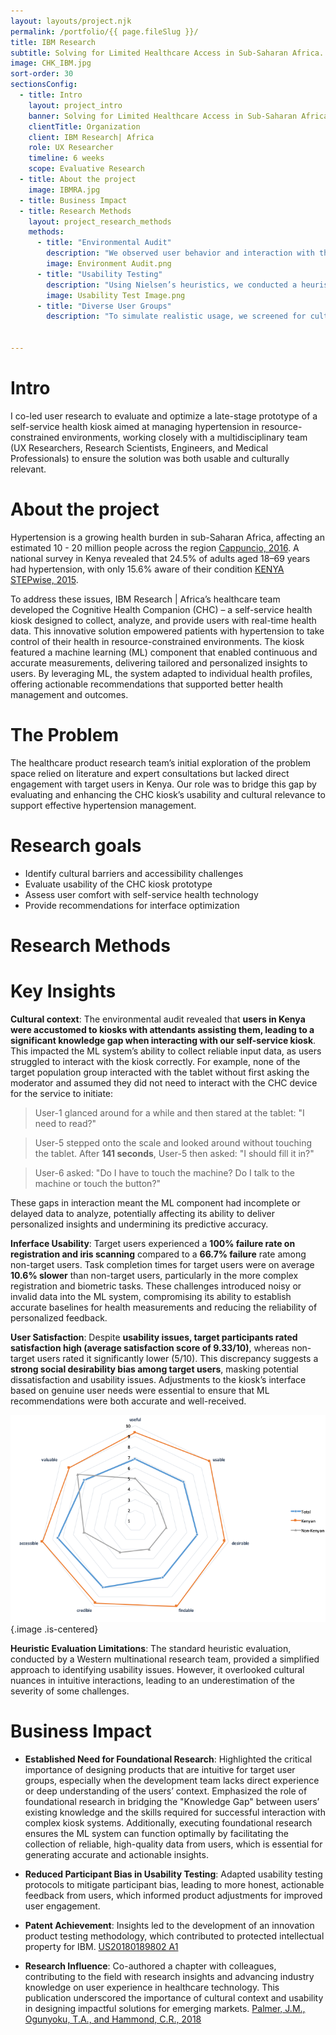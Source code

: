```yaml
---
layout: layouts/project.njk
permalink: /portfolio/{{ page.fileSlug }}/
title: IBM Research
subtitle: Solving for Limited Healthcare Access in Sub-Saharan Africa.
image: CHK_IBM.jpg
sort-order: 30
sectionsConfig:
  - title: Intro
    layout: project_intro
    banner: Solving for Limited Healthcare Access in Sub-Saharan Africa
    clientTitle: Organization
    client: IBM Research| Africa
    role: UX Researcher
    timeline: 6 weeks
    scope: Evaluative Research
  - title: About the project
    image: IBMRA.jpg
  - title: Business Impact
  - title: Research Methods
    layout: project_research_methods
    methods:
      - title: "Environmental Audit"
        description: "We observed user behavior and interaction with three existing BMI and blood pressure kiosks in moderate to high volume of foot traffic areas. This audit helped us identify local usage patterns, kiosk placement issues, and potential adoption barriers in Kenya’s urban settings."
        image: Environment Audit.png
      - title: "Usability Testing"
        description: "Using Nielsen’s heuristics, we conducted a heuristic evaluation followed by in-lab usability tests. Six participants included both target (culturally Kenyan) and non-target populations, allowing us to capture usability differences due to cultural context. We noted critical issues in task completion, error rates, and user comfort during key interactions."
        image: Usability Test Image.png
      - title: "Diverse User Groups"
        description: "To simulate realistic usage, we screened for culturally Kenyan and non-Kenyan users, providing a comparative understanding of how cultural background affected usability."
     

---
```

# Intro
I co-led user research to evaluate and optimize a late-stage prototype of a self-service health kiosk aimed at managing hypertension in resource-constrained environments, working closely with a multidisciplinary team (UX Researchers, Research Scientists, Engineers, and Medical Professionals) to ensure the solution was both usable and culturally relevant.


# About the project
Hypertension is a growing health burden in sub-Saharan Africa, affecting an estimated 10 - 20 million people across the region [Cappuncio, 2016](https://link.springer.com/article/10.1007/s11739-016-1423-9). A national survey in Kenya revealed that 24.5% of adults aged 18–69 years had hypertension, with only 15.6% aware of their condition [KENYA STEPwise, 2015](https://aphrc.org/wp-content/uploads/2019/07/Steps-Report-NCD-2015.pdf).

To address these issues, IBM Research | Africa’s healthcare team developed the Cognitive Health Companion (CHC) – a self-service health kiosk designed to collect, analyze, and provide users with real-time health data. This innovative solution empowered patients with hypertension to take control of their health in resource-constrained environments. The kiosk featured a machine learning (ML) component that enabled continuous and accurate measurements, delivering tailored and personalized insights to users. By leveraging ML, the system adapted to individual health profiles, offering actionable recommendations that supported better health management and outcomes.


# The Problem
The healthcare product research team’s initial exploration of the problem space relied on literature and expert consultations but lacked direct engagement with target users in Kenya. Our role was to bridge this gap by evaluating and enhancing the CHC kiosk’s usability and cultural relevance to support effective hypertension management. 

# Research goals
- Identify cultural barriers and accessibility challenges
- Evaluate usability of the CHC kiosk prototype
- Assess user comfort with self-service health technology
- Provide recommendations for interface optimization

# Research Methods


# Key Insights

**Cultural context**: The environmental audit revealed that **users in Kenya were accustomed to kiosks with attendants assisting them, leading to a significant knowledge gap when interacting with our self-service kiosk**. This impacted the ML system’s ability to collect reliable input data, as users struggled to interact with the kiosk correctly. For example, none of the target population group interacted with the tablet without first asking the moderator and assumed they did not need to interact with the CHC device for the service to initiate:

> User-1 glanced around for a while and then stared at the tablet: "I need to read?"

> User-5 stepped onto the scale and looked around without touching the tablet. After **141 seconds**, User-5 then asked: "I should fill it in?"

> User-6 asked: "Do I have to touch the machine? Do I talk to the machine or touch the button?"

These gaps in interaction meant the ML component had incomplete or delayed data to analyze, potentially affecting its ability to deliver personalized insights and undermining its predictive accuracy.

**Inferface Usability**: Target users experienced a **100% failure rate on registration and iris scanning** compared to a **66.7% failure** rate among non-target users. Task completion times for target users were on average **10.6% slower** than non-target users, particularly in the more complex registration and biometric tasks. These challenges introduced noisy or invalid data into the ML system, compromising its ability to establish accurate baselines for health measurements and reducing the reliability of personalized feedback.

**User Satisfaction**: Despite **usability issues, target participants rated satisfaction high (average satisfaction score of 9.33/10)**, whereas non-target users rated it significantly lower (5/10). This discrepancy suggests a **strong social desirability bias among target users**, masking potential dissatisfaction and usability issues. Adjustments to the kiosk’s interface based on genuine user needs were essential to ensure that ML recommendations were both accurate and well-received.

![User satisfaction rating](/assets/images/Satisfaction.png){.image .is-centered}

**Heuristic Evaluation Limitations**: The standard heuristic evaluation, conducted by a Western multinational research team, provided a simplified approach to identifying usability issues. However, it overlooked cultural nuances in intuitive interactions, leading to an underestimation of the severity of some challenges. 


# Business Impact

- **Established Need for Foundational Research**: Highlighted the critical importance of designing products that are intuitive for target user groups, especially when the development team lacks direct experience or deep understanding of the users’ context. Emphasized the role of foundational research in bridging the "Knowledge Gap" between users’ existing knowledge and the skills required for successful interaction with complex kiosk systems. Additionally, executing foundational research ensures the ML system can function optimally by facilitating the collection of reliable, high-quality data from users, which is essential for generating accurate and actionable insights.

- **Reduced Participant Bias in Usability Testing**: Adapted usability testing protocols to mitigate participant bias, leading to more honest, actionable feedback from users, which informed product adjustments for improved user engagement. 
  
- **Patent Achievement**: Insights led to the development of an innovation product testing methodology, which contributed to protected intellectual property for IBM. [US20180189802 A1](https://www.taogunyoku.com/assets/pubs/System,%20Method%20and%20Computer%20Program%20Product%20For%20Sensory%20Simulation%20During%20Product%20Testing.pdf)
  
- **Research Influence**: Co-authored a chapter with colleagues, contributing to the field with research insights and advancing industry knowledge on user experience in healthcare technology. This publication underscored the importance of cultural context and usability in designing impactful solutions for emerging markets. [Palmer, J.M., Ogunyoku, T.A., and Hammond, C.R., 2018](https://www.taylorfrancis.com/chapters/edit/10.1201/b22191-11/intuitive-interaction-industry-user-research-jesyka-palmer)



